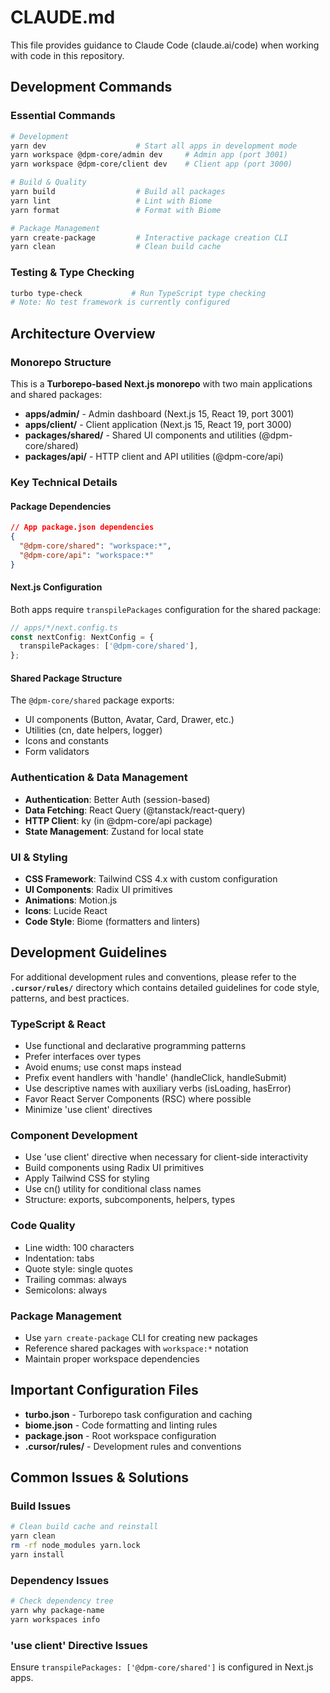 # CLAUDE.md

This file provides guidance to Claude Code (claude.ai/code) when working with code in this repository.

## Development Commands

### Essential Commands
```bash
# Development
yarn dev                    # Start all apps in development mode
yarn workspace @dpm-core/admin dev     # Admin app (port 3001)
yarn workspace @dpm-core/client dev    # Client app (port 3000)

# Build & Quality
yarn build                  # Build all packages
yarn lint                   # Lint with Biome
yarn format                 # Format with Biome

# Package Management
yarn create-package         # Interactive package creation CLI
yarn clean                  # Clean build cache
```

### Testing & Type Checking
```bash
turbo type-check           # Run TypeScript type checking
# Note: No test framework is currently configured
```

## Architecture Overview

### Monorepo Structure
This is a **Turborepo-based Next.js monorepo** with two main applications and shared packages:

- **apps/admin/** - Admin dashboard (Next.js 15, React 19, port 3001)
- **apps/client/** - Client application (Next.js 15, React 19, port 3000)
- **packages/shared/** - Shared UI components and utilities (@dpm-core/shared)
- **packages/api/** - HTTP client and API utilities (@dpm-core/api)

### Key Technical Details

#### Package Dependencies
```json
// App package.json dependencies
{
  "@dpm-core/shared": "workspace:*",
  "@dpm-core/api": "workspace:*"
}
```

#### Next.js Configuration
Both apps require `transpilePackages` configuration for the shared package:
```typescript
// apps/*/next.config.ts
const nextConfig: NextConfig = {
  transpilePackages: ['@dpm-core/shared'],
};
```

#### Shared Package Structure
The `@dpm-core/shared` package exports:
- UI components (Button, Avatar, Card, Drawer, etc.)
- Utilities (cn, date helpers, logger)
- Icons and constants
- Form validators

### Authentication & Data Management
- **Authentication**: Better Auth (session-based)
- **Data Fetching**: React Query (@tanstack/react-query)
- **HTTP Client**: ky (in @dpm-core/api package)
- **State Management**: Zustand for local state

### UI & Styling
- **CSS Framework**: Tailwind CSS 4.x with custom configuration
- **UI Components**: Radix UI primitives
- **Animations**: Motion.js
- **Icons**: Lucide React
- **Code Style**: Biome (formatters and linters)

## Development Guidelines

For additional development rules and conventions, please refer to the **`.cursor/rules/`** directory which contains detailed guidelines for code style, patterns, and best practices.

### TypeScript & React
- Use functional and declarative programming patterns
- Prefer interfaces over types
- Avoid enums; use const maps instead
- Prefix event handlers with 'handle' (handleClick, handleSubmit)
- Use descriptive names with auxiliary verbs (isLoading, hasError)
- Favor React Server Components (RSC) where possible
- Minimize 'use client' directives

### Component Development
- Use 'use client' directive when necessary for client-side interactivity
- Build components using Radix UI primitives
- Apply Tailwind CSS for styling
- Use cn() utility for conditional class names
- Structure: exports, subcomponents, helpers, types

### Code Quality
- Line width: 100 characters
- Indentation: tabs
- Quote style: single quotes
- Trailing commas: always
- Semicolons: always

### Package Management
- Use `yarn create-package` CLI for creating new packages
- Reference shared packages with `workspace:*` notation
- Maintain proper workspace dependencies

## Important Configuration Files

- **turbo.json** - Turborepo task configuration and caching
- **biome.json** - Code formatting and linting rules
- **package.json** - Root workspace configuration
- **.cursor/rules/** - Development rules and conventions

## Common Issues & Solutions

### Build Issues
```bash
# Clean build cache and reinstall
yarn clean
rm -rf node_modules yarn.lock
yarn install
```

### Dependency Issues
```bash
# Check dependency tree
yarn why package-name
yarn workspaces info
```

### 'use client' Directive Issues
Ensure `transpilePackages: ['@dpm-core/shared']` is configured in Next.js apps.
